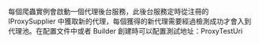 每個爬蟲實例會啟動一個代理後台服務，此後台服務定時從注冊的 IProxySupplier 中獲取新的代理，每個獲得的新代理需要經過檢測成功才會入到代理池。在配置文件中或者 Builder 創建時可以配置測試地址：ProxyTestUri

